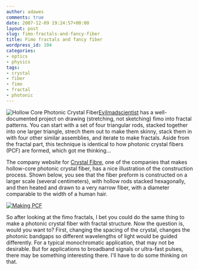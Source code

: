 ```yaml
---
author: adawes
comments: true
date: 2007-12-09 19:24:57+00:00
layout: post
slug: fimo-fractals-and-fancy-fiber
title: Fimo fractals and fancy fiber
wordpress_id: 104
categories:
- optics
- physics
tags:
- crystal
- fiber
- fimo
- fractal
- photonic
---
```


![Hollow Core Photonic Crystal Fiber](http://dawes.files.wordpress.com/2007/12/corning_fiber.thumbnail.jpg)[Evilmadscientist](http://www.evilmadscientist.com/article.php/fimofractals) has a well-documented project on drawing (stretching, not sketching) fimo into fractal patterns. You can start with a set of four triangular rods, stacked together into one larger triangle, strech them out to make them skinny, stack them in with four other similar assemblies, and iterate to make fractals. Aside from the fractal part, this technique is identical to how photonic crystal fibers (PCF) are formed, which got me thinking...



<!-- more -->


The company website for [Crystal Fibre](http://www.crystal-fibre.com/support/faq.shtm), one of the companies that makes hollow-core photonic crystal fiber, has a nice illustration of the construction process. Shown below, you see that the fiber preform is constructed on a larger scale (several centimeters), with hollow rods stacked hexagonally, and then heated and drawn to a very narrow fiber, with a diameter comparable to the width of a human hair.


[![Making PCF](http://dawes.files.wordpress.com/2007/12/pcfmaking.png)](http://dawes.wordpress.com/2007/12/09/fimo-fractals-and-fancy-fiber/making-photonic-crystal-fiber/)



So after looking at the fimo fractals, I bet you could do the same thing to make a photonic crystal fiber with fractal structure.  Now the question is, would you want to? First, changing the spacing of the crystal, changes the photonic bandgaps so different wavelengths of light would be guided differently. For a typical monochromatic application, that may not be desirable. But for applications to broadband signals or ultra-fast pulses, there may be something interesting there. I'll have to do some thinking on that.





